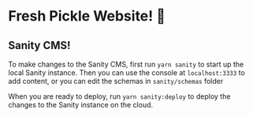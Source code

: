 # Fresh Pickle Website! 🥒

## Sanity CMS!
To make changes to the Sanity CMS, first run `yarn sanity` to start up the local Sanity instance. Then you can use the console at `localhost:3333` to add content, or you can edit the schemas in `sanity/schemas` folder

When you are ready to deploy, run `yarn sanity:deploy` to deploy the changes to the Sanity instance on the cloud.
